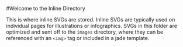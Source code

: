 #Welcome to the Inline Directory

This is where inline SVGs are stored. Inline SVGs are typically used on individual pages for illustrations or infographics. SVGs in this folder are optimized and sent off to the ```images``` directory, where they can be referenced with an ```<img>``` tag or included in a jade template. 
